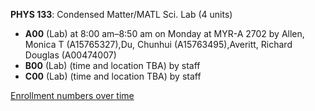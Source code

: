 **PHYS 133**: Condensed Matter/MATL Sci. Lab (4 units)

- **A00** (Lab) at 8:00 am–8:50 am on Monday at MYR-A 2702 by Allen, Monica T (A15765327),Du, Chunhui (A15763495),Averitt, Richard Douglas (A00474007)
- **B00** (Lab) (time and location TBA) by staff
- **C00** (Lab) (time and location TBA) by staff

[Enrollment numbers over time](./PHYS133.tsv)

